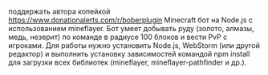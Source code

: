поддержать автора копейкой https://www.donationalerts.com/r/boberplugin
Minecraft бот на Node.js с использованием mineflayer. Бот умеет добывать руду (золото, алмазы, медь, незерит) по команде в радиусе 100 блоков и вести PvP с игроками. Для работы нужно установить Node.js, WebStorm (или другой редактор) и выполнить установку зависимостей командой npm install для загрузки всех библиотек (mineflayer, mineflayer-pathfinder и др.).

